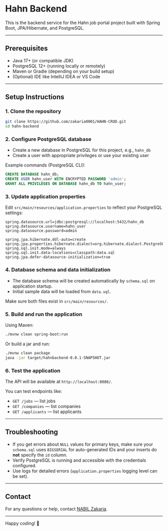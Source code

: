 # Hahn Backend

This is the backend service for the Hahn job portal project built with Spring Boot, JPA/Hibernate, and PostgreSQL.

---

## Prerequisites

- Java 17+ (or compatible JDK)
- PostgreSQL 12+ (running locally or remotely)
- Maven or Gradle (depending on your build setup)
- (Optional) IDE like IntelliJ IDEA or VS Code

---

## Setup Instructions

### 1. Clone the repository

```bash
git clone https://github.com/zakaria0001/HAHN-CRUD.git
cd hahn-backend
```

### 2. Configure PostgreSQL database

- Create a new database in PostgreSQL for this project, e.g., `hahn_db`
- Create a user with appropriate privileges or use your existing user

Example commands (PostgreSQL CLI):

```sql
CREATE DATABASE hahn_db;
CREATE USER hahn_user WITH ENCRYPTED PASSWORD 'admin';
GRANT ALL PRIVILEGES ON DATABASE hahn_db TO hahn_user;
```

### 3. Update application properties

Edit `src/main/resources/application.properties` to reflect your PostgreSQL settings:

```properties
spring.datasource.url=jdbc:postgresql://localhost:5432/hahn_db
spring.datasource.username=hahn_user
spring.datasource.password=admin

spring.jpa.hibernate.ddl-auto=create
spring.jpa.properties.hibernate.dialect=org.hibernate.dialect.PostgreSQLDialect
spring.sql.init.mode=always
spring.sql.init.data-locations=classpath:data.sql
spring.jpa.defer-datasource-initialization=true
```

### 4. Database schema and data initialization

- The database schema will be created automatically by `schema.sql` on application startup.
- Initial sample data will be loaded from `data.sql`.

Make sure both files exist in `src/main/resources/`.

### 5. Build and run the application

Using Maven:

```bash
./mvnw clean spring-boot:run
```

Or build a jar and run:

```bash
./mvnw clean package
java -jar target/hahnbackend-0.0.1-SNAPSHOT.jar
```

### 6. Test the application

The API will be available at `http://localhost:8080/`.

You can test endpoints like:

- `GET /jobs` — list jobs
- `GET /companies` — list companies
- `GET /applicants` — list applicants

---

## Troubleshooting

- If you get errors about `NULL` values for primary keys, make sure your `schema.sql` uses `BIGSERIAL` for auto-generated IDs and your inserts do **not** specify the `id` column.
- Verify PostgreSQL is running and accessible with the credentials configured.
- Use logs for detailed errors (`application.properties` logging level can be set).

---

## Contact

For any questions or help, contact [NABIL Zakaria](mailto:zakarianabil68@gmail.com).

---

Happy coding! 🚀

